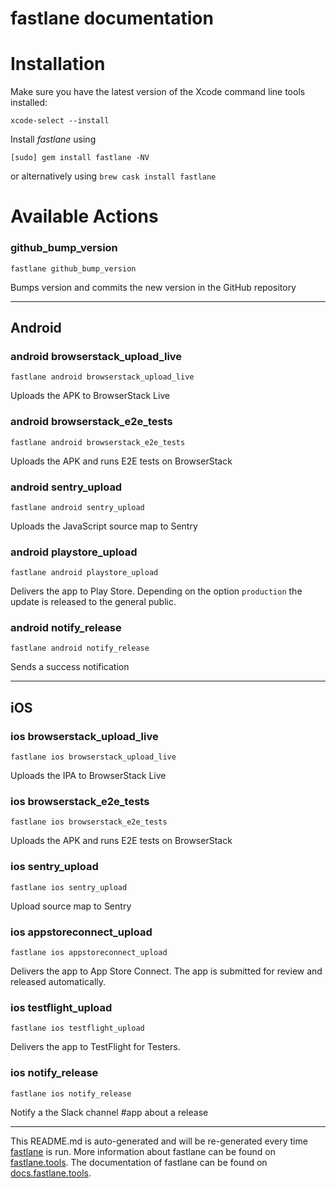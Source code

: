 fastlane documentation
================
# Installation

Make sure you have the latest version of the Xcode command line tools installed:

```
xcode-select --install
```

Install _fastlane_ using
```
[sudo] gem install fastlane -NV
```
or alternatively using `brew cask install fastlane`

# Available Actions
### github_bump_version
```
fastlane github_bump_version
```
Bumps version and commits the new version in the GitHub repository

----

## Android
### android browserstack_upload_live
```
fastlane android browserstack_upload_live
```
Uploads the APK to BrowserStack Live
### android browserstack_e2e_tests
```
fastlane android browserstack_e2e_tests
```
Uploads the APK and runs E2E tests on BrowserStack
### android sentry_upload
```
fastlane android sentry_upload
```
Uploads the JavaScript source map to Sentry
### android playstore_upload
```
fastlane android playstore_upload
```
Delivers the app to Play Store. Depending on the option `production` the update is released to the general public.
### android notify_release
```
fastlane android notify_release
```
Sends a success notification

----

## iOS
### ios browserstack_upload_live
```
fastlane ios browserstack_upload_live
```
Uploads the IPA to BrowserStack Live
### ios browserstack_e2e_tests
```
fastlane ios browserstack_e2e_tests
```
Uploads the APK and runs E2E tests on BrowserStack
### ios sentry_upload
```
fastlane ios sentry_upload
```
Upload source map to Sentry
### ios appstoreconnect_upload
```
fastlane ios appstoreconnect_upload
```
Delivers the app to App Store Connect. The app is submitted for review and released automatically.
### ios testflight_upload
```
fastlane ios testflight_upload
```
Delivers the app to TestFlight for Testers.
### ios notify_release
```
fastlane ios notify_release
```
Notify a the Slack channel #app about a release

----

This README.md is auto-generated and will be re-generated every time [fastlane](https://fastlane.tools) is run.
More information about fastlane can be found on [fastlane.tools](https://fastlane.tools).
The documentation of fastlane can be found on [docs.fastlane.tools](https://docs.fastlane.tools).
